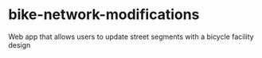 # bike-network-modifications
Web app that allows users to update street segments with a bicycle facility design
